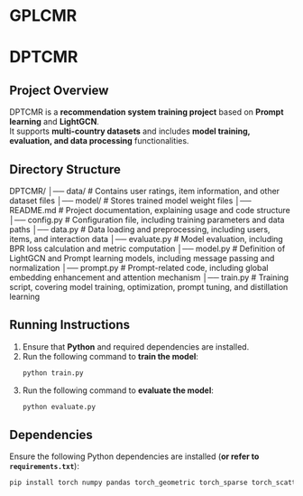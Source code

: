 # GPLCMR
# **DPTCMR**

## **Project Overview**
DPTCMR is a **recommendation system training project** based on **Prompt learning** and **LightGCN**.  
It supports **multi-country datasets** and includes **model training, evaluation, and data processing** functionalities.

## **Directory Structure**
DPTCMR/ │── data/ # Contains user ratings, item information, and other dataset files │── model/ # Stores trained model weight files │── README.md # Project documentation, explaining usage and code structure │── config.py # Configuration file, including training parameters and data paths │── data.py # Data loading and preprocessing, including users, items, and interaction data │── evaluate.py # Model evaluation, including BPR loss calculation and metric computation │── model.py # Definition of LightGCN and Prompt learning models, including message passing and normalization │── prompt.py # Prompt-related code, including global embedding enhancement and attention mechanism │── train.py # Training script, covering model training, optimization, prompt tuning, and distillation learning



## **Running Instructions**
1. Ensure that **Python** and required dependencies are installed.
2. Run the following command to **train the model**:
    ```bash
    python train.py
    ```
3. Run the following command to **evaluate the model**:
    ```bash
    python evaluate.py
    ```

## **Dependencies**
Ensure the following Python dependencies are installed (**or refer to `requirements.txt`**):
```bash
pip install torch numpy pandas torch_geometric torch_sparse torch_scatter scikit-learn
